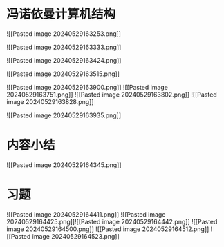 
# 冯诺依曼计算机结构
![[Pasted image 20240529163253.png]]

![[Pasted image 20240529163333.png]]

![[Pasted image 20240529163424.png]]


![[Pasted image 20240529163515.png]]


![[Pasted image 20240529163900.png]]
![[Pasted image 20240529163751.png]]
![[Pasted image 20240529163802.png]]
![[Pasted image 20240529163828.png]]

![[Pasted image 20240529163935.png]]


# 内容小结
![[Pasted image 20240529164345.png]]

# 习题
![[Pasted image 20240529164411.png]]
![[Pasted image 20240529164425.png]]![[Pasted image 20240529164442.png]]
![[Pasted image 20240529164500.png]]
![[Pasted image 20240529164512.png]]
![[Pasted image 20240529164523.png]]
